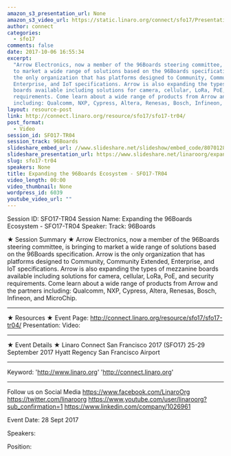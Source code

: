 ```yaml
---
amazon_s3_presentation_url: None
amazon_s3_video_url: https://static.linaro.org/connect/sfo17/Presentations/SFO17-TR04-Arrow_96Boards_Ecosystem.pdf
author: connect
categories:
  - sfo17
comments: false
date: 2017-10-06 16:55:34
excerpt:
  "Arrow Electronics, now a member of the 96Boards steering committee, is bringing
  to market a wide range of solutions based on the 96Boards specification. Arrow is
  the only organization that has platforms designed to Community, Community Extended,
  Enterprise, and IoT specifications. Arrow is also expanding the types of mezzanine
  boards available including solutions for camera, cellular, LoRa, PoE, and security
  requirements. Come learn about a wide range of products from Arrow and the partners
  including: Qualcomm, NXP, Cypress, Altera, Renesas, Bosch, Infineon, and MicroChip."
layout: resource-post
link: http://connect.linaro.org/resource/sfo17/sfo17-tr04/
post_format:
  - Video
session_id: SFO17-TR04
session_track: 96Boards
slideshare_embed_url: //www.slideshare.net/slideshow/embed_code/80701288
slideshare_presentation_url: https://www.slideshare.net/linaroorg/expanding-the-96boards-ecosystem-sfo17tr04-80701288
slug: sfo17-tr04
speakers: None
title: Expanding the 96Boards Ecosystem - SFO17-TR04
video_length: 00:00
video_thumbnail: None
wordpress_id: 6039
youtube_video_url: ""
---
```


Session ID: SFO17-TR04
Session Name: Expanding the 96Boards Ecosystem - SFO17-TR04
Speaker:
Track: 96Boards

★ Session Summary ★
Arrow Electronics, now a member of the 96Boards steering committee, is bringing to market a wide range of solutions based on the 96Boards specification. Arrow is the only organization that has platforms designed to Community, Community Extended, Enterprise, and IoT specifications. Arrow is also expanding the types of mezzanine boards available including solutions for camera, cellular, LoRa, PoE, and security requirements. Come learn about a wide range of products from Arrow and the partners including: Qualcomm, NXP, Cypress, Altera, Renesas, Bosch, Infineon, and MicroChip.

---

★ Resources ★
Event Page: http://connect.linaro.org/resource/sfo17/sfo17-tr04/
Presentation:
Video:

---

★ Event Details ★
Linaro Connect San Francisco 2017 (SFO17)
25-29 September 2017
Hyatt Regency San Francisco Airport

---

Keyword:
'http://www.linaro.org'
'http://connect.linaro.org'

---

Follow us on Social Media
https://www.facebook.com/LinaroOrg
https://twitter.com/linaroorg
https://www.youtube.com/user/linaroorg?sub_confirmation=1
https://www.linkedin.com/company/1026961

Event Date: 28 Sept 2017

Speakers:

Position:
